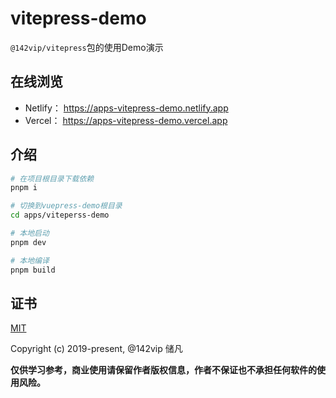 # vitepress-demo

`@142vip/vitepress`包的使用Demo演示

## 在线浏览

- Netlify： <https://apps-vitepress-demo.netlify.app>
- Vercel： <https://apps-vitepress-demo.vercel.app>

## 介绍

```bash
# 在项目根目录下载依赖
pnpm i

# 切换到vuepress-demo根目录
cd apps/viteperss-demo

# 本地启动
pnpm dev

# 本地编译
pnpm build
```

## 证书

[MIT](https://opensource.org/license/MIT)

Copyright (c) 2019-present, @142vip 储凡

**仅供学习参考，商业使用请保留作者版权信息，作者不保证也不承担任何软件的使用风险。**
